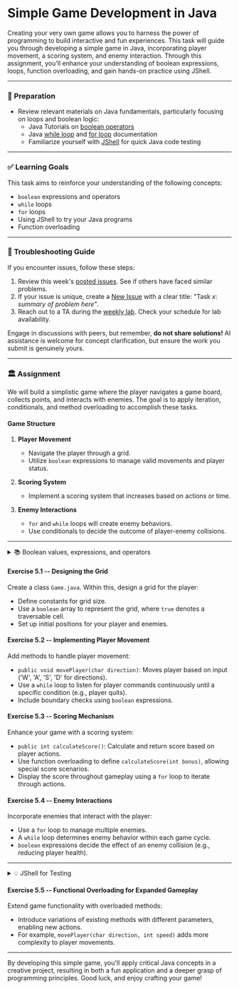 # Simple Game Development in Java

Creating your very own game allows you to harness the power of programming to build interactive and fun experiences. This task will guide you through developing a simple game in Java, incorporating player movement, a scoring system, and enemy interaction. Through this assignment, you'll enhance your understanding of boolean expressions, loops, function overloading, and gain hands-on practice using JShell.

---

### 📝 Preparation

- Review relevant materials on Java fundamentals, particularly focusing on loops and boolean logic:
  - Java Tutorials on [boolean operators](https://docs.oracle.com/javase/tutorial/java/nutsandbolts/opsummary.html)
  - Java [while loop](https://docs.oracle.com/javase/tutorial/java/nutsandbolts/while.html) and [for loop](https://docs.oracle.com/javase/tutorial/java/nutsandbolts/for.html) documentation
  - Familiarize yourself with [JShell](https://docs.oracle.com/javase/9/jshell/introduction-jshell.htm) for quick Java code testing

---

### ✅ Learning Goals

This task aims to reinforce your understanding of the following concepts:

* `boolean` expressions and operators
* `while` loops
* `for` loops
* Using JShell to try your Java programs
* Function overloading

---

### 🚨 Troubleshooting Guide

If you encounter issues, follow these steps:

1. Review this week's [posted issues](https://gits-15.sys.kth.se/inda-24/help/issues). See if others have faced similar problems.
2. If your issue is unique, create a [New Issue](https://gits-15.sys.kth.se/inda-24/help/issues/new) with a clear title: "Task _x_: _summary of problem here_".
3. Reach out to a TA during the [weekly lab](https://queue.csc.kth.se/Queue/INDA). Check your schedule for lab availability.

Engage in discussions with peers, but remember, **do not share solutions!** AI assistance is welcome for concept clarification, but ensure the work you submit is genuinely yours.

---

### 🏛 Assignment

We will build a simplistic game where the player navigates a game board, collects points, and interacts with enemies. The goal is to apply iteration, conditionals, and method overloading to accomplish these tasks.

#### Game Structure

1. **Player Movement**
   - Navigate the player through a grid.
   - Utilize `boolean` expressions to manage valid movements and player status.

2. **Scoring System**
   - Implement a scoring system that increases based on actions or time.

3. **Enemy Interactions**
   - `for` and `while` loops will create enemy behaviors.
   - Use conditionals to decide the outcome of player-enemy collisions.

---

<details>
<summary> 📚 Boolean values, expressions, and operators </summary>

Like arithmetic, boolean expressions deal in binary: true or false. You'll use logical operators (`&&` for "and", `||` for "or", `!` for "not") to create conditions.

Example:
```java
boolean canMove = (playerPosition < maxBoundary) && (!hasCollided);
```
</details>

#### Exercise 5.1 -- Designing the Grid

Create a class `Game.java`. Within this, design a grid for the player:

- Define constants for grid size.
- Use a `boolean` array to represent the grid, where `true` denotes a traversable cell.
- Set up initial positions for your player and enemies.

#### Exercise 5.2 -- Implementing Player Movement

Add methods to handle player movement:

- `public void movePlayer(char direction)`: Moves player based on input ('W', 'A', 'S', 'D' for directions).
- Use a `while` loop to listen for player commands continuously until a specific condition (e.g., player quits).
- Include boundary checks using `boolean` expressions.

#### Exercise 5.3 -- Scoring Mechanism

Enhance your game with a scoring system:

- `public int calculateScore()`: Calculate and return score based on player actions.
- Use function overloading to define `calculateScore(int bonus)`, allowing special score scenarios.
- Display the score throughout gameplay using a `for` loop to iterate through actions.

#### Exercise 5.4 -- Enemy Interactions

Incorporate enemies that interact with the player:

- Use a `for` loop to manage multiple enemies.
- A `while` loop determines enemy behavior within each game cycle.
- `boolean` expressions decide the effect of an enemy collision (e.g., reducing player health).

---

<details>
<summary> 💡 JShell for Testing </summary>

Use JShell for rapid testing:

```bash
$ jshell
jshell> /open Game.java
jshell> Game g = new Game();
jshell> g.movePlayer('W');
```

JShell offers a quick way to test sections of your code without creating a full program setup.
</details>

#### Exercise 5.5 -- Functional Overloading for Expanded Gameplay

Extend game functionality with overloaded methods:

- Introduce variations of existing methods with different parameters, enabling new actions.
- For example, `movePlayer(char direction, int speed)` adds more complexity to player movements.

---

By developing this simple game, you'll apply critical Java concepts in a creative project, resulting in both a fun application and a deeper grasp of programming principles. Good luck, and enjoy crafting your game!